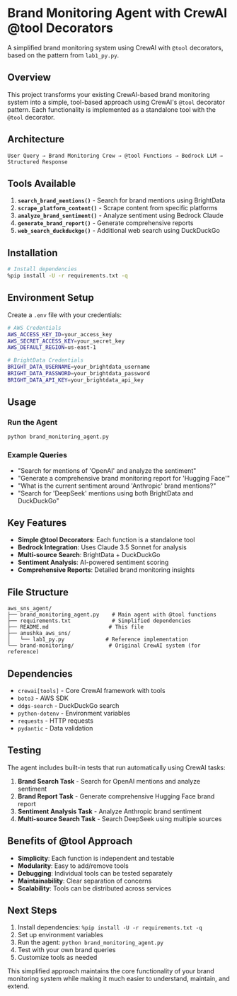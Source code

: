 # Brand Monitoring Agent with CrewAI @tool Decorators

A simplified brand monitoring system using CrewAI with `@tool` decorators, based on the pattern from `lab1_py.py`.

## Overview

This project transforms your existing CrewAI-based brand monitoring system into a simple, tool-based approach using CrewAI's `@tool` decorator pattern. Each functionality is implemented as a standalone tool with the `@tool` decorator.

## Architecture

```
User Query → Brand Monitoring Crew → @tool Functions → Bedrock LLM → Structured Response
```

## Tools Available

1. **`search_brand_mentions()`** - Search for brand mentions using BrightData
2. **`scrape_platform_content()`** - Scrape content from specific platforms
3. **`analyze_brand_sentiment()`** - Analyze sentiment using Bedrock Claude
4. **`generate_brand_report()`** - Generate comprehensive reports
5. **`web_search_duckduckgo()`** - Additional web search using DuckDuckGo

## Installation

```bash
# Install dependencies
%pip install -U -r requirements.txt -q
```

## Environment Setup

Create a `.env` file with your credentials:

```bash
# AWS Credentials
AWS_ACCESS_KEY_ID=your_access_key
AWS_SECRET_ACCESS_KEY=your_secret_key
AWS_DEFAULT_REGION=us-east-1

# BrightData Credentials
BRIGHT_DATA_USERNAME=your_brightdata_username
BRIGHT_DATA_PASSWORD=your_brightdata_password
BRIGHT_DATA_API_KEY=your_brightdata_api_key
```

## Usage

### Run the Agent

```bash
python brand_monitoring_agent.py
```

### Example Queries

- "Search for mentions of 'OpenAI' and analyze the sentiment"
- "Generate a comprehensive brand monitoring report for 'Hugging Face'"
- "What is the current sentiment around 'Anthropic' brand mentions?"
- "Search for 'DeepSeek' mentions using both BrightData and DuckDuckGo"

## Key Features

- **Simple @tool Decorators**: Each function is a standalone tool
- **Bedrock Integration**: Uses Claude 3.5 Sonnet for analysis
- **Multi-source Search**: BrightData + DuckDuckGo
- **Sentiment Analysis**: AI-powered sentiment scoring
- **Comprehensive Reports**: Detailed brand monitoring insights

## File Structure

```
aws_sns_agent/
├── brand_monitoring_agent.py    # Main agent with @tool functions
├── requirements.txt             # Simplified dependencies
├── README.md                   # This file
├── anushka_aws_sns/
│   └── lab1_py.py             # Reference implementation
└── brand-monitoring/           # Original CrewAI system (for reference)
```

## Dependencies

- `crewai[tools]` - Core CrewAI framework with tools
- `boto3` - AWS SDK
- `ddgs-search` - DuckDuckGo search
- `python-dotenv` - Environment variables
- `requests` - HTTP requests
- `pydantic` - Data validation

## Testing

The agent includes built-in tests that run automatically using CrewAI tasks:

1. **Brand Search Task** - Search for OpenAI mentions and analyze sentiment
2. **Brand Report Task** - Generate comprehensive Hugging Face brand report
3. **Sentiment Analysis Task** - Analyze Anthropic brand sentiment
4. **Multi-source Search Task** - Search DeepSeek using multiple sources

## Benefits of @tool Approach

- **Simplicity**: Each function is independent and testable
- **Modularity**: Easy to add/remove tools
- **Debugging**: Individual tools can be tested separately
- **Maintainability**: Clear separation of concerns
- **Scalability**: Tools can be distributed across services

## Next Steps

1. Install dependencies: `%pip install -U -r requirements.txt -q`
2. Set up environment variables
3. Run the agent: `python brand_monitoring_agent.py`
4. Test with your own brand queries
5. Customize tools as needed

This simplified approach maintains the core functionality of your brand monitoring system while making it much easier to understand, maintain, and extend.
